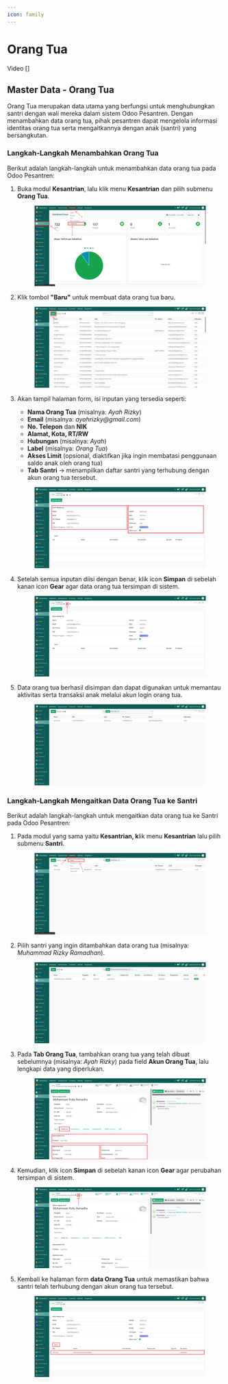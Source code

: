 ```yaml
---
icon: family
---
```


# Orang Tua

Video \[]

## Master Data - Orang Tua

Orang Tua merupakan data utama yang berfungsi untuk menghubungkan santri dengan wali mereka dalam sistem Odoo Pesantren. Dengan menambahkan data orang tua, pihak pesantren dapat mengelola informasi identitas orang tua serta mengaitkannya dengan anak (santri) yang bersangkutan.

### Langkah-Langkah Menambahkan Orang Tua

Berikut adalah langkah-langkah untuk menambahkan data orang tua pada Odoo Pesantren:

1.  Buka modul **Kesantrian**, lalu klik menu **Kesantrian** dan pilih submenu **Orang Tua**.

    <figure><img src="../../.gitbook/assets/images-128.png" alt=""><figcaption></figcaption></figure>


2.  Klik tombol **"Baru"** untuk membuat data orang tua baru.

    <figure><img src="../../.gitbook/assets/images-129.png" alt=""><figcaption></figcaption></figure>


3.  Akan tampil halaman form, isi inputan yang tersedia seperti:

    * **Nama Orang Tua** (misalnya: _Ayah Rizky_)
    * **Email** (misalnya: _ayahrizky@gmail.com_)
    * **No. Telepon** dan **NIK**
    * **Alamat, Kota, RT/RW**
    * **Hubungan** (misalnya: _Ayah_)
    * **Label** (misalnya: _Orang Tua_)
    * **Akses Limit** (opsional, diaktifkan jika ingin membatasi penggunaan saldo anak oleh orang tua)
    * **Tab Santri** → menampilkan daftar santri yang terhubung dengan akun orang tua tersebut.

    <figure><img src="../../.gitbook/assets/images-130.png" alt=""><figcaption></figcaption></figure>


4.  Setelah semua inputan diisi dengan benar, klik icon **Simpan** di sebelah kanan icon **Gear** agar data orang tua tersimpan di sistem.

    <figure><img src="../../.gitbook/assets/images-131.png" alt=""><figcaption></figcaption></figure>


5.  Data orang tua berhasil disimpan dan dapat digunakan untuk memantau aktivitas serta transaksi anak melalui akun login orang tua.

    <figure><img src="../../.gitbook/assets/images-132.png" alt=""><figcaption></figcaption></figure>

### Langkah-Langkah Mengaitkan Data Orang Tua ke Santri

Berikut adalah langkah-langkah untuk mengaitkan data orang tua ke Santri pada Odoo Pesantren:

1.  Pada modul yang sama yaitu **Kesantrian, k**lik menu **Kesantrian** lalu pilih submenu **Santri**.

    <figure><img src="../../.gitbook/assets/images-133.png" alt=""><figcaption></figcaption></figure>


2.  Pilih santri yang ingin ditambahkan data orang tua (misalnya: _Muhammad Rizky Ramadhan_).

    <figure><img src="../../.gitbook/assets/images-134.png" alt=""><figcaption></figcaption></figure>


3.  Pada **Tab Orang Tua**, tambahkan orang tua yang telah dibuat sebelumnya (misalnya: _Ayah Rizky_) pada field **Akun Orang Tua**, lalu lengkapi data yang diperlukan.

    <figure><img src="../../.gitbook/assets/images-135.png" alt=""><figcaption></figcaption></figure>


4.  Kemudian, klik icon **Simpan** di sebelah kanan icon **Gear** agar perubahan tersimpan di sistem.

    <figure><img src="../../.gitbook/assets/images-136.png" alt=""><figcaption></figcaption></figure>


5.  Kembali ke halaman form **data Orang Tua** untuk memastikan bahwa santri telah terhubung dengan akun orang tua tersebut.

    <figure><img src="../../.gitbook/assets/images-137.png" alt=""><figcaption></figcaption></figure>
